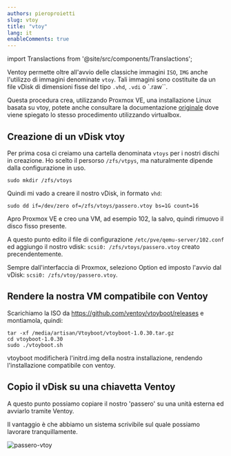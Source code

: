 ```yaml
---
authors: pieroproietti
slug: vtoy
title: "vtoy"
lang: it
enableComments: true
---
```

import Translactions from '@site/src/components/Translactions';

<Translactions />

Ventoy permette oltre all'avvio delle classiche immagini `ISO`, `IMG` anche l'utilizzo di immagini denominate `vtoy`. Tali immagini sono costituite da un file vDisk di dimensioni fisse del tipo `.vhd`,  `.vdi` o `.raw``.

Questa procedura crea, utilizzando Proxmox VE, una installazione Linux basata su vtoy, potete anche consultare la documentazione [originale](https://www.ventoy.net/en/plugin_vtoyboot.html) dove viene spiegato lo stesso procedimento utilizzando virtualbox.

## Creazione di un vDisk vtoy

Per prima cosa ci creiamo una cartella denominata `vtoys` per i nostri dischi in creazione. Ho scelto il persorso `/zfs/vtpys`, ma naturalmente dipende dalla configurazione in uso.

`sudo mkdir /zfs/vtoys`

Quindi mi vado a creare il nostro vDisk, in formato `vhd`:

`sudo dd if=/dev/zero of=/zfs/vtoys/passero.vtoy bs=1G count=16`

Apro Proxmox VE e creo una VM, ad esempio 102, la salvo, quindi rimuovo il disco fisso presente. 

A questo punto edito il file di configurazione `/etc/pve/qemu-server/102.conf` ed aggiungo il nostro vdisk: `scsi0: /zfs/vtoys/passero.vtoy` creato precendentemente.

Sempre dall'interfaccia di Proxmox, seleziono Option ed imposto l'avvio dal vDisk: `scsi0: /zfs/vtoy/passero.vtoy`.

## Rendere la nostra VM compatibile con Ventoy

Scarichiamo la ISO da https://github.com/ventoy/vtoyboot/releases e montiamola, quindi:

```
tar -xf /media/artisan/Vtoyboot/vtoyboot-1.0.30.tar.gz
cd vtoyboot-1.0.30
sudo ./vtoyboot.sh
```

vtoyboot modificherà l'initrd.img della nostra installazione, rendendo l'installazione compatibile con ventoy.

## Copio il vDisk su una chiavetta Ventoy
A questo punto possiamo copiare il nostro 'passero' su una unità esterna ed avviarlo tramite Ventoy.

Il vantaggio è che abbiamo un sistema scrivibile sul quale possiamo lavorare tranquillamente.

![passero-vtoy](/images/passero-vtoy-boot.png)
